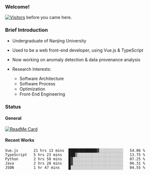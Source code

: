 ### Welcome!

[![Visitors](https://visitor-badge.laobi.icu/badge?page_id=HermitSun.HermitSun)]() before you came here.

### Brief Introduction

- Undergraduate of Nanjing University

- Used to be a web front-end developer, using Vue.js & TypeScript

- Now working on anomaly detection & data provenance analysis

- Research Interests: 
  - Software Architecture
  - Software Process
  - Optimization
  - Front-End Engineering

### Status

#### General

[![ReadMe Card](https://github-readme-stats.hermitsun.vercel.app/api?username=HermitSun&count_private=true&show_icons=true)]()

#### Recent Works

<!--START_SECTION:waka-->
```text
Vue.js       21 hrs 13 mins  █████████████▓░░░░░░░░░░░   54.06 % 
TypeScript   5 hrs 23 mins   ███▒░░░░░░░░░░░░░░░░░░░░░   13.75 % 
Python       2 hrs 50 mins   █▓░░░░░░░░░░░░░░░░░░░░░░░   07.25 % 
Java         2 hrs 28 mins   █▓░░░░░░░░░░░░░░░░░░░░░░░   06.31 % 
JSON         1 hr 47 mins    █░░░░░░░░░░░░░░░░░░░░░░░░   04.55 % 
```
<!--END_SECTION:waka-->
